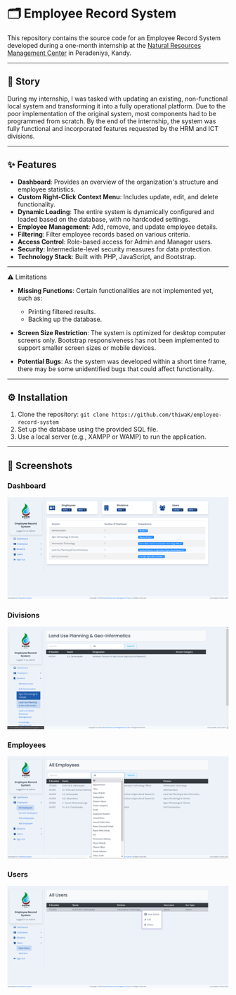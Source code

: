 # 🗂️ Employee Record System

This repository contains the source code for an Employee Record System developed during a one-month internship at the [Natural Resources Management Center](https://doa.gov.lk/nrmc-home/) in Peradeniya, Kandy.

---
## 📖 Story
During my internship, I was tasked with updating an existing, non-functional local system and transforming it into a fully operational platform. Due to the poor implementation of the original system, most components had to be programmed from scratch. By the end of the internship, the system was fully functional and incorporated features requested by the HRM and ICT divisions.

---
## ✨ Features
- **Dashboard**: Provides an overview of the organization's structure and employee statistics.
- **Custom Right-Click Context Menu**: Includes update, edit, and delete functionality.
- **Dynamic Loading**: The entire system is dynamically configured and loaded based on the database, with no hardcoded settings.
- **Employee Management**: Add, remove, and update employee details.
- **Filtering**: Filter employee records based on various criteria.
- **Access Control**: Role-based access for Admin and Manager users.
- **Security**: Intermediate-level security measures for data protection.
- **Technology Stack**: Built with PHP, JavaScript, and Bootstrap.

---
⚠️ Limitations
- **Missing Functions**: Certain functionalities are not implemented yet, such as:
    - Printing filtered results.
    - Backing up the database.

- **Screen Size Restriction**: The system is optimized for desktop computer screens only. Bootstrap responsiveness has not been implemented to support smaller screen sizes or mobile devices.
- **Potential Bugs**: As the system was developed within a short time frame, there may be some unidentified bugs that could affect functionality.

---
## ⚙️ Installation
1.  Clone the repository: `git clone https://github.com/thiwaK/employee-record-system`
2.  Set up the database using the provided SQL file.
3.  Use a local server (e.g., XAMPP or WAMP) to run the application.



---
## 📸 Screenshots  

### **Dashboard**  
<img src="https://raw.githubusercontent.com/thiwaK/employee-record-system/refs/heads/master/resources/images/img_dashboard.png?raw=true"> 

### **Divisions**  
<img src="https://raw.githubusercontent.com/thiwaK/employee-record-system/refs/heads/master/resources/images/img_divisions.png?raw=true">

### **Employees**  
<img src="https://raw.githubusercontent.com/thiwaK/employee-record-system/refs/heads/master/resources/images/img_employee_filters.png?raw=true">

### **Users**  
<img src="https://raw.githubusercontent.com/thiwaK/employee-record-system/refs/heads/master/resources/images/img_user_context.png?raw=true">

